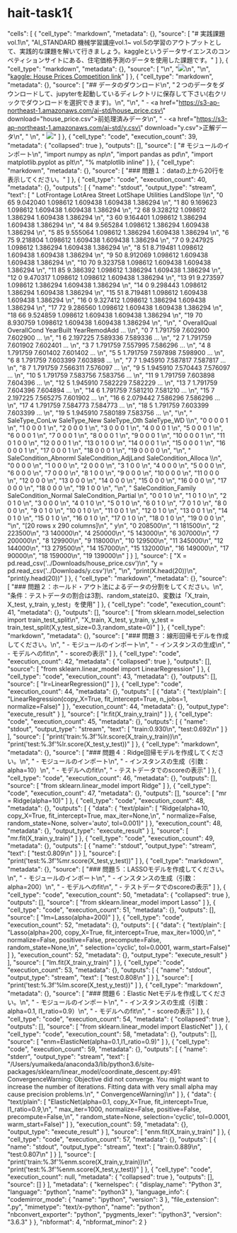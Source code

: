 # hait-task1{
 "cells": [
  {
   "cell_type": "markdown",
   "metadata": {},
   "source": [
    "# 実践課題 vol.1\n",
    "AI_STANDARD 機械学習講座vol.1~ vol.5の学習のアウトプットとして、実践的な課題を解いて行きましょう。kaggleというデータサイエンスのコンペティションサイトにある、住宅価格予測のデータを使用した課題です。"
   ]
  },
  {
   "cell_type": "markdown",
   "metadata": {},
   "source": [
    "\n",
    "![](https://s3-ap-northeast-1.amazonaws.com/ai-std/kadai1-1.png)\n",
    "\n",
    "[kaggle: House Prices Competition link](https://www.kaggle.com/c/house-prices-advanced-regression-techniques)"
   ]
  },
  {
   "cell_type": "markdown",
   "metadata": {},
   "source": [
    "## データのダウンロード\n",
    "２つのデータをダウンロードして、jupyterを起動しているディレクトリに保存して下さい(右クリックでダウンロードを選択できます)。\n",
    "\n",
    " - <a href=\"https://s3-ap-northeast-1.amazonaws.com/ai-std/house_price.csv\" download=\"house_price.csv\">前処理済みデータ</a>\n",
    " - <a href=\"https://s3-ap-northeast-1.amazonaws.com/ai-std/y.csv\" download=\"y.csv\">正解データ</a>\n",
    " \n",
    " ![](https://s3-ap-northeast-1.amazonaws.com/ai-std/kadai1-2.png)"
   ]
  },
  {
   "cell_type": "code",
   "execution_count": 39,
   "metadata": {
    "collapsed": true
   },
   "outputs": [],
   "source": [
    "# モジュールのインポート\n",
    "import numpy as np\n",
    "import pandas as pd\n",
    "import matplotlib.pyplot as plt\n",
    "% matplotlib inline"
   ]
  },
  {
   "cell_type": "markdown",
   "metadata": {},
   "source": [
    "### 問題１：dataの上から20行を表示してください。"
   ]
  },
  {
   "cell_type": "code",
   "execution_count": 40,
   "metadata": {},
   "outputs": [
    {
     "name": "stdout",
     "output_type": "stream",
     "text": [
      "    LotFrontage   LotArea    Street  LotShape  Utilities  LandSlope  \\\n",
      "0            65  9.042040  1.098612  1.609438   1.609438   1.386294   \n",
      "1            80  9.169623  1.098612  1.609438   1.609438   1.386294   \n",
      "2            68  9.328212  1.098612  1.386294   1.609438   1.386294   \n",
      "3            60  9.164401  1.098612  1.386294   1.609438   1.386294   \n",
      "4            84  9.565284  1.098612  1.386294   1.609438   1.386294   \n",
      "5            85  9.555064  1.098612  1.386294   1.609438   1.386294   \n",
      "6            75  9.218804  1.098612  1.609438   1.609438   1.386294   \n",
      "7             0  9.247925  1.098612  1.386294   1.609438   1.386294   \n",
      "8            51  8.719481  1.098612  1.609438   1.609438   1.386294   \n",
      "9            50  8.912069  1.098612  1.609438   1.609438   1.386294   \n",
      "10           70  9.323758  1.098612  1.609438   1.609438   1.386294   \n",
      "11           85  9.386392  1.098612  1.386294   1.609438   1.386294   \n",
      "12            0  9.470317  1.098612  1.098612   1.609438   1.386294   \n",
      "13           91  9.273597  1.098612  1.386294   1.609438   1.386294   \n",
      "14            0  9.298443  1.098612  1.386294   1.609438   1.386294   \n",
      "15           51  8.719481  1.098612  1.609438   1.609438   1.386294   \n",
      "16            0  9.327412  1.098612  1.386294   1.609438   1.386294   \n",
      "17           72  9.286560  1.098612  1.609438   1.609438   1.386294   \n",
      "18           66  9.524859  1.098612  1.609438   1.609438   1.386294   \n",
      "19           70  8.930759  1.098612  1.609438   1.609438   1.386294   \n",
      "\n",
      "    OverallQual  OverallCond  YearBuilt  YearRemodAdd          ...            \\\n",
      "0             7     1.791759   7.602900      7.602900          ...             \n",
      "1             6     2.197225   7.589336      7.589336          ...             \n",
      "2             7     1.791759   7.601902      7.602401          ...             \n",
      "3             7     1.791759   7.557995      7.586296          ...             \n",
      "4             8     1.791759   7.601402      7.601402          ...             \n",
      "5             5     1.791759   7.597898      7.598900          ...             \n",
      "6             8     1.791759   7.603399      7.603898          ...             \n",
      "7             7     1.945910   7.587817      7.587817          ...             \n",
      "8             7     1.791759   7.566311      7.576097          ...             \n",
      "9             5     1.945910   7.570443      7.576097          ...             \n",
      "10            5     1.791759   7.583756      7.583756          ...             \n",
      "11            9     1.791759   7.603898      7.604396          ...             \n",
      "12            5     1.945910   7.582229      7.582229          ...             \n",
      "13            7     1.791759   7.604396      7.604894          ...             \n",
      "14            6     1.791759   7.581210      7.581210          ...             \n",
      "15            7     2.197225   7.565275      7.601902          ...             \n",
      "16            6     2.079442   7.586296      7.586296          ...             \n",
      "17            4     1.791759   7.584773      7.584773          ...             \n",
      "18            5     1.791759   7.603399      7.603399          ...             \n",
      "19            5     1.945910   7.580189      7.583756          ...             \n",
      "\n",
      "    SaleType_ConLw  SaleType_New  SaleType_Oth  SaleType_WD  \\\n",
      "0                0             0             0            1   \n",
      "1                0             0             0            1   \n",
      "2                0             0             0            1   \n",
      "3                0             0             0            1   \n",
      "4                0             0             0            1   \n",
      "5                0             0             0            1   \n",
      "6                0             0             0            1   \n",
      "7                0             0             0            1   \n",
      "8                0             0             0            1   \n",
      "9                0             0             0            1   \n",
      "10               0             0             0            1   \n",
      "11               0             1             0            0   \n",
      "12               0             0             0            1   \n",
      "13               0             1             0            0   \n",
      "14               0             0             0            1   \n",
      "15               0             0             0            1   \n",
      "16               0             0             0            1   \n",
      "17               0             0             0            1   \n",
      "18               0             0             0            1   \n",
      "19               0             0             0            0   \n",
      "\n",
      "    SaleCondition_Abnorml  SaleCondition_AdjLand  SaleCondition_Alloca  \\\n",
      "0                       0                      0                     0   \n",
      "1                       0                      0                     0   \n",
      "2                       0                      0                     0   \n",
      "3                       1                      0                     0   \n",
      "4                       0                      0                     0   \n",
      "5                       0                      0                     0   \n",
      "6                       0                      0                     0   \n",
      "7                       0                      0                     0   \n",
      "8                       1                      0                     0   \n",
      "9                       0                      0                     0   \n",
      "10                      0                      0                     0   \n",
      "11                      0                      0                     0   \n",
      "12                      0                      0                     0   \n",
      "13                      0                      0                     0   \n",
      "14                      0                      0                     0   \n",
      "15                      0                      0                     0   \n",
      "16                      0                      0                     0   \n",
      "17                      0                      0                     0   \n",
      "18                      0                      0                     0   \n",
      "19                      1                      0                     0   \n",
      "\n",
      "    SaleCondition_Family  SaleCondition_Normal  SaleCondition_Partial  \n",
      "0                      0                     1                      0  \n",
      "1                      0                     1                      0  \n",
      "2                      0                     1                      0  \n",
      "3                      0                     0                      0  \n",
      "4                      0                     1                      0  \n",
      "5                      0                     1                      0  \n",
      "6                      0                     1                      0  \n",
      "7                      0                     1                      0  \n",
      "8                      0                     0                      0  \n",
      "9                      0                     1                      0  \n",
      "10                     0                     1                      0  \n",
      "11                     0                     0                      1  \n",
      "12                     0                     1                      0  \n",
      "13                     0                     0                      1  \n",
      "14                     0                     1                      0  \n",
      "15                     0                     1                      0  \n",
      "16                     0                     1                      0  \n",
      "17                     0                     1                      0  \n",
      "18                     0                     1                      0  \n",
      "19                     0                     0                      0  \n",
      "\n",
      "[20 rows x 290 columns]\n",
      "         y\n",
      "0   208500\n",
      "1   181500\n",
      "2   223500\n",
      "3   140000\n",
      "4   250000\n",
      "5   143000\n",
      "6   307000\n",
      "7   200000\n",
      "8   129900\n",
      "9   118000\n",
      "10  129500\n",
      "11  345000\n",
      "12  144000\n",
      "13  279500\n",
      "14  157000\n",
      "15  132000\n",
      "16  149000\n",
      "17   90000\n",
      "18  159000\n",
      "19  139000\n"
     ]
    }
   ],
   "source": [
    "X = pd.read_csv('../Downloads/house_price.csv')\n",
    "y = pd.read_csv('../Downloads/y.csv')\n",
    "\n",
    "print(X.head(20))\n",
    "print(y.head(20))"
   ]
  },
  {
   "cell_type": "markdown",
   "metadata": {},
   "source": [
    "### 問題２：ホールド・アウト法によるデータの分割をしてください。\n",
    "条件：テストデータの割合は3割、random_stateは0、変数は「X_train, X_test, y_train, y_test」を使用"
   ]
  },
  {
   "cell_type": "code",
   "execution_count": 41,
   "metadata": {},
   "outputs": [],
   "source": [
    "from sklearn.model_selection import train_test_split\n",
    "X_train, X_test, y_train, y_test = train_test_split(X,y,test_size=0.3,random_state=0)"
   ]
  },
  {
   "cell_type": "markdown",
   "metadata": {},
   "source": [
    "### 問題３：線形回帰モデルを作成してください。\n",
    " - モジュールのインポート\n",
    " - インスタンスの生成\n",
    " - モデルへのfit\n",
    " - scoreの表示"
   ]
  },
  {
   "cell_type": "code",
   "execution_count": 42,
   "metadata": {
    "collapsed": true
   },
   "outputs": [],
   "source": [
    "from sklearn.linear_model import LinearRegression"
   ]
  },
  {
   "cell_type": "code",
   "execution_count": 43,
   "metadata": {},
   "outputs": [],
   "source": [
    "lr=LinearRegression()"
   ]
  },
  {
   "cell_type": "code",
   "execution_count": 44,
   "metadata": {},
   "outputs": [
    {
     "data": {
      "text/plain": [
       "LinearRegression(copy_X=True, fit_intercept=True, n_jobs=1, normalize=False)"
      ]
     },
     "execution_count": 44,
     "metadata": {},
     "output_type": "execute_result"
    }
   ],
   "source": [
    "lr.fit(X_train,y_train)"
   ]
  },
  {
   "cell_type": "code",
   "execution_count": 45,
   "metadata": {},
   "outputs": [
    {
     "name": "stdout",
     "output_type": "stream",
     "text": [
      "train:0.930\n",
      "test:0.692\n"
     ]
    }
   ],
   "source": [
    "print('train:%.3f'%lr.score(X_train,y_train))\n",
    "print('test:%.3f'%lr.score(X_test,y_test))"
   ]
  },
  {
   "cell_type": "markdown",
   "metadata": {},
   "source": [
    "### 問題４：Ridge回帰モデルを作成してください。\n",
    " - モジュールのインポート\n",
    " - インスタンスの生成（引数：alpha=10）\n",
    " - モデルへのfit\n",
    " - テストデータでのscoreの表示"
   ]
  },
  {
   "cell_type": "code",
   "execution_count": 46,
   "metadata": {},
   "outputs": [],
   "source": [
    "from sklearn.linear_model import Ridge"
   ]
  },
  {
   "cell_type": "code",
   "execution_count": 47,
   "metadata": {},
   "outputs": [],
   "source": [
    "mr = Ridge(alpha=10)"
   ]
  },
  {
   "cell_type": "code",
   "execution_count": 48,
   "metadata": {},
   "outputs": [
    {
     "data": {
      "text/plain": [
       "Ridge(alpha=10, copy_X=True, fit_intercept=True, max_iter=None,\n",
       "   normalize=False, random_state=None, solver='auto', tol=0.001)"
      ]
     },
     "execution_count": 48,
     "metadata": {},
     "output_type": "execute_result"
    }
   ],
   "source": [
    "mr.fit(X_train,y_train)"
   ]
  },
  {
   "cell_type": "code",
   "execution_count": 49,
   "metadata": {},
   "outputs": [
    {
     "name": "stdout",
     "output_type": "stream",
     "text": [
      "test:0.809\n"
     ]
    }
   ],
   "source": [
    "print('test:%.3f'%mr.score(X_test,y_test))"
   ]
  },
  {
   "cell_type": "markdown",
   "metadata": {},
   "source": [
    "### 問題５：LASSOモデルを作成してください。\n",
    " - モジュールのインポート\n",
    " - インスタンスの生成（引数：alpha=200）\n",
    " - モデルへのfit\n",
    " - テストデータでのscoreの表示"
   ]
  },
  {
   "cell_type": "code",
   "execution_count": 50,
   "metadata": {
    "collapsed": true
   },
   "outputs": [],
   "source": [
    "from sklearn.linear_model import Lasso"
   ]
  },
  {
   "cell_type": "code",
   "execution_count": 51,
   "metadata": {},
   "outputs": [],
   "source": [
    "lm=Lasso(alpha=200)"
   ]
  },
  {
   "cell_type": "code",
   "execution_count": 52,
   "metadata": {},
   "outputs": [
    {
     "data": {
      "text/plain": [
       "Lasso(alpha=200, copy_X=True, fit_intercept=True, max_iter=1000,\n",
       "   normalize=False, positive=False, precompute=False, random_state=None,\n",
       "   selection='cyclic', tol=0.0001, warm_start=False)"
      ]
     },
     "execution_count": 52,
     "metadata": {},
     "output_type": "execute_result"
    }
   ],
   "source": [
    "lm.fit(X_train,y_train)"
   ]
  },
  {
   "cell_type": "code",
   "execution_count": 53,
   "metadata": {},
   "outputs": [
    {
     "name": "stdout",
     "output_type": "stream",
     "text": [
      "test:0.808\n"
     ]
    }
   ],
   "source": [
    "print('test:%.3f'%lm.score(X_test,y_test))"
   ]
  },
  {
   "cell_type": "markdown",
   "metadata": {},
   "source": [
    "### 問題６：Elastic Netモデルを作成してください。\n",
    " - モジュールのインポート\n",
    " - インスタンスの生成（引数：alpha=0.1, l1_ratio=0.9）\n",
    " - モデルへのfit\n",
    " - scoreの表示"
   ]
  },
  {
   "cell_type": "code",
   "execution_count": 54,
   "metadata": {
    "collapsed": true
   },
   "outputs": [],
   "source": [
    "from sklearn.linear_model import ElasticNet"
   ]
  },
  {
   "cell_type": "code",
   "execution_count": 58,
   "metadata": {},
   "outputs": [],
   "source": [
    "enm=ElasticNet(alpha=0.1,l1_ratio=0.9)"
   ]
  },
  {
   "cell_type": "code",
   "execution_count": 59,
   "metadata": {},
   "outputs": [
    {
     "name": "stderr",
     "output_type": "stream",
     "text": [
      "/Users/yumaikeda/anaconda3/lib/python3.6/site-packages/sklearn/linear_model/coordinate_descent.py:491: ConvergenceWarning: Objective did not converge. You might want to increase the number of iterations. Fitting data with very small alpha may cause precision problems.\n",
      "  ConvergenceWarning)\n"
     ]
    },
    {
     "data": {
      "text/plain": [
       "ElasticNet(alpha=0.1, copy_X=True, fit_intercept=True, l1_ratio=0.9,\n",
       "      max_iter=1000, normalize=False, positive=False, precompute=False,\n",
       "      random_state=None, selection='cyclic', tol=0.0001, warm_start=False)"
      ]
     },
     "execution_count": 59,
     "metadata": {},
     "output_type": "execute_result"
    }
   ],
   "source": [
    "enm.fit(X_train,y_train)"
   ]
  },
  {
   "cell_type": "code",
   "execution_count": 57,
   "metadata": {},
   "outputs": [
    {
     "name": "stdout",
     "output_type": "stream",
     "text": [
      "train:0.889\n",
      "test:0.807\n"
     ]
    }
   ],
   "source": [
    "print('train:%.3f'%enm.score(X_train,y_train))\n",
    "print('test:%.3f'%enm.score(X_test,y_test))"
   ]
  },
  {
   "cell_type": "code",
   "execution_count": null,
   "metadata": {
    "collapsed": true
   },
   "outputs": [],
   "source": []
  }
 ],
 "metadata": {
  "kernelspec": {
   "display_name": "Python 3",
   "language": "python",
   "name": "python3"
  },
  "language_info": {
   "codemirror_mode": {
    "name": "ipython",
    "version": 3
   },
   "file_extension": ".py",
   "mimetype": "text/x-python",
   "name": "python",
   "nbconvert_exporter": "python",
   "pygments_lexer": "ipython3",
   "version": "3.6.3"
  }
 },
 "nbformat": 4,
 "nbformat_minor": 2
}

